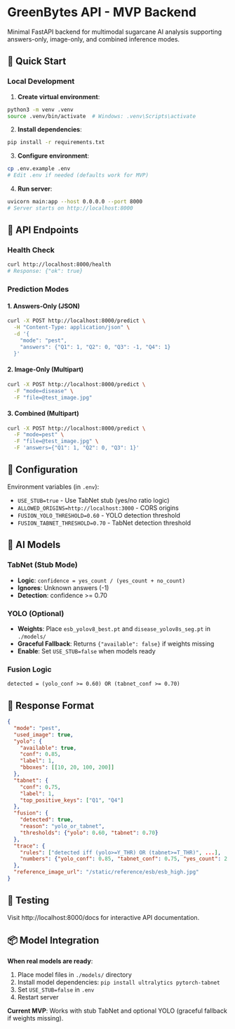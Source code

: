 # GreenBytes API - MVP Backend

Minimal FastAPI backend for multimodal sugarcane AI analysis supporting answers-only, image-only, and combined inference modes.

## 🚀 Quick Start

### Local Development

1. **Create virtual environment**:
```bash
python3 -m venv .venv
source .venv/bin/activate  # Windows: .venv\Scripts\activate
```

2. **Install dependencies**:
```bash
pip install -r requirements.txt
```

3. **Configure environment**:
```bash
cp .env.example .env
# Edit .env if needed (defaults work for MVP)
```

4. **Run server**:
```bash
uvicorn main:app --host 0.0.0.0 --port 8000
# Server starts on http://localhost:8000
```

## 📡 API Endpoints

### Health Check
```bash
curl http://localhost:8000/health
# Response: {"ok": true}
```

### Prediction Modes

#### 1. Answers-Only (JSON)
```bash
curl -X POST http://localhost:8000/predict \
  -H "Content-Type: application/json" \
  -d '{
    "mode": "pest", 
    "answers": {"Q1": 1, "Q2": 0, "Q3": -1, "Q4": 1}
  }'
```

#### 2. Image-Only (Multipart)
```bash
curl -X POST http://localhost:8000/predict \
  -F "mode=disease" \
  -F "file=@test_image.jpg"
```

#### 3. Combined (Multipart)
```bash
curl -X POST http://localhost:8000/predict \
  -F "mode=pest" \
  -F "file=@test_image.jpg" \
  -F 'answers={"Q1": 1, "Q2": 0, "Q3": 1}'
```

## 🔧 Configuration

Environment variables (in `.env`):
- `USE_STUB=true` - Use TabNet stub (yes/no ratio logic)
- `ALLOWED_ORIGINS=http://localhost:3000` - CORS origins
- `FUSION_YOLO_THRESHOLD=0.60` - YOLO detection threshold
- `FUSION_TABNET_THRESHOLD=0.70` - TabNet detection threshold

## 🧠 AI Models

### TabNet (Stub Mode)
- **Logic**: `confidence = yes_count / (yes_count + no_count)`
- **Ignores**: Unknown answers (-1)
- **Detection**: confidence >= 0.70

### YOLO (Optional)
- **Weights**: Place `esb_yolov8_best.pt` and `disease_yolov8s_seg.pt` in `./models/`
- **Graceful Fallback**: Returns `{"available": false}` if weights missing
- **Enable**: Set `USE_STUB=false` when models ready

### Fusion Logic
```
detected = (yolo_conf >= 0.60) OR (tabnet_conf >= 0.70)
```

## 📁 Response Format

```json
{
  "mode": "pest",
  "used_image": true,
  "yolo": {
    "available": true,
    "conf": 0.85,
    "label": 1,
    "bboxes": [[10, 20, 100, 200]]
  },
  "tabnet": {
    "conf": 0.75,
    "label": 1,
    "top_positive_keys": ["Q1", "Q4"]
  },
  "fusion": {
    "detected": true,
    "reason": "yolo_or_tabnet",
    "thresholds": {"yolo": 0.60, "tabnet": 0.70}
  },
  "trace": {
    "rules": ["detected iff (yolo>=Y_THR) OR (tabnet>=T_THR)", ...],
    "numbers": {"yolo_conf": 0.85, "tabnet_conf": 0.75, "yes_count": 2, "no_count": 1}
  },
  "reference_image_url": "/static/reference/esb/esb_high.jpg"
}
```

## 🧪 Testing

Visit http://localhost:8000/docs for interactive API documentation.

## 📦 Model Integration

**When real models are ready**:
1. Place model files in `./models/` directory
2. Install model dependencies: `pip install ultralytics pytorch-tabnet`
3. Set `USE_STUB=false` in `.env`
4. Restart server

**Current MVP**: Works with stub TabNet and optional YOLO (graceful fallback if weights missing).
